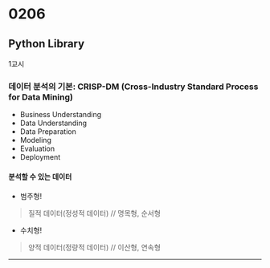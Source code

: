 # 0206

## Python Library

1교시

### 데이터 분석의 기본: CRISP-DM (Cross-Industry Standard Process for Data Mining)
- Business Understanding
- Data Understanding
- Data Preparation
- Modeling
- Evaluation
- Deployment

#### 분석할 수 있는 데이터
- 범주형!
> 질적 데이터(정성적 데이터) // 명목형, 순서형
- 수치형!
> 양적 데이터(정량적 데이터) // 이산형, 연속형
---